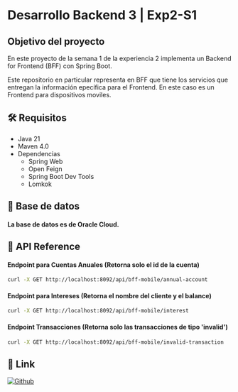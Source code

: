 # Desarrollo Backend 3 | Exp2-S1


## Objetivo del proyecto

En este proyecto de la semana 1 de la experiencia 2 implementa un Backend for Frontend (BFF) con Spring Boot.


Este repositorio en particular representa en BFF que tiene los servicios que entregan la información epecífica para el Frontend. En este caso es un Frontend para dispositivos moviles.


## 🛠️ Requisitos
- Java 21
- Maven 4.0
- Dependencias
  - Spring Web
  - Open Feign
  - Spring Boot Dev Tools
  - Lomkok


## 💾 Base de datos

#### La base de datos es de Oracle Cloud.


## 📡 API Reference

#### Endpoint para Cuentas Anuales (Retorna solo el id de la cuenta)
```bash
curl -X GET http://localhost:8092/api/bff-mobile/annual-account
```

#### Endpoint para Intereses (Retorna el nombre del cliente y el balance)
```bash
curl -X GET http://localhost:8092/api/bff-mobile/interest
```

#### Endpoint Transacciones (Retorna solo las transacciones de tipo 'invalid')
```bash
curl -X GET http://localhost:8092/api/bff-mobile/invalid-transaction
```


## 🔗 Link
[![Github](https://img.shields.io/badge/github-000000?style=for-the-badge&logo=github&logoColor=white)](https://github.com/nisiara/dbe3_exp2_s1_bff_mobile.git)